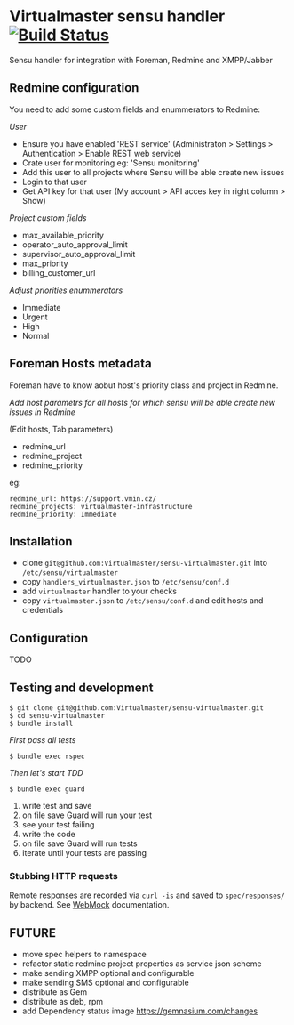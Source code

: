 Virtualmaster sensu handler  [![Build Status](https://travis-ci.org/Virtualmaster/sensu-virtualmaster.png)](https://travis-ci.org/Virtualmaster/sensu-virtualmaster)
==================================

Sensu handler for integration with Foreman, Redmine and XMPP/Jabber


## Redmine configuration

You need to add some custom fields and enummerators to Redmine:

*User*

- Ensure you have enabled 'REST service' (Administraton > Settings > Authentication > Enable REST web service)
- Crate user for monitoring eg: 'Sensu monitoring'
- Add this user to all projects where Sensu will be able create new issues
- Login to that user
- Get API key for that user (My account > API acces key in right column > Show)

*Project custom fields*

- max_available_priority
- operator_auto_approval_limit
- supervisor_auto_approval_limit
- max_priority
- billing_customer_url

*Adjust priorities enummerators*

- Immediate
- Urgent
- High
- Normal

## Foreman Hosts metadata

Foreman have to know aobut host's priority class and project in Redmine.

*Add host parametrs for all hosts for which sensu will be able create new issues in Redmine* 

(Edit hosts, Tab parameters)

- redmine_url
- redmine_project
- redmine_priority

eg:

    redmine_url: https://support.vmin.cz/
    redmine_projects: virtualmaster-infrastructure
    redmine_priority: Immediate

## Installation

- clone `git@github.com:Virtualmaster/sensu-virtualmaster.git` into `/etc/sensu/virtualmaster`
- copy `handlers_virtualmaster.json` to `/etc/sensu/conf.d`
- add `virtualmaster` handler to your checks
- copy `virtualmaster.json` to `/etc/sensu/conf.d` and edit hosts and credentials


## Configuration

TODO

## Testing and development

    $ git clone git@github.com:Virtualmaster/sensu-virtualmaster.git
    $ cd sensu-virtualmaster
    $ bundle install


*First pass all tests*


    $ bundle exec rspec


*Then let's start TDD* 


    $ bundle exec guard

    
1. write test and save
2. on file save Guard will run your test
3. see your test failing
4. write the code
5. on file save Guard will run tests 
6. iterate until your tests are passing


### Stubbing HTTP requests

Remote responses are recorded via `curl -is` and saved to `spec/responses/` by
backend. See [WebMock](https://github.com/bblimke/webmock#replaying-raw-responses-recorded-with-curl--is) documentation.

## FUTURE
- move spec helpers to namespace
- refactor static redmine project properties as service json scheme
- make sending XMPP optional and configurable
- make sending SMS optional and configurable
- distribute as Gem
- distribute as deb, rpm
- add Dependency status image https://gemnasium.com/changes